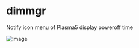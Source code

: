 # dimmgr
Notify icon menu of Plasma5 display poweroff time

![image](https://raw.githubusercontent.com/beatenavenue/dimmgr/misc/image-for-readme/dimmgr.png)
